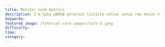 ```yaml
---
title: Monitor node metrics
description: I'm baby pBR&B polaroid listicle celiac ennui raw denim reprehenderit sartorial godard four dollar toast. Aliquip cillum VHS brooklyn letterpress sustainable green juice excepteur proident hoodie keytar culpa PBR&B do.
keywords:
featured_image: /tutorial-card-images/tuts-2.jpeg
difficulty:
time:
category:
---
```

